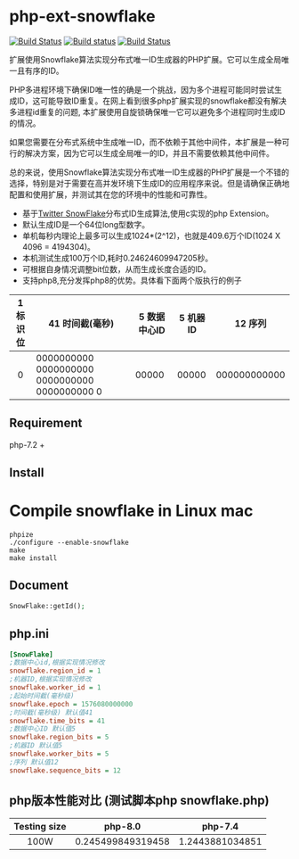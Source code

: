 # php-ext-snowflake

[![Build Status](https://api.travis-ci.org/wxxiong6/php-ext-snowflake.svg?branch=master)](https://travis-ci.org/wxxiong6/php-ext-snowflake) [![Build status](https://ci.appveyor.com/api/projects/status/awii6wf2ocmy202p/branch/master?svg=true)](https://ci.appveyor.com/project/wxxiong6/php-ext-snowflake/branch/master) [![Build Status](https://github.com/wxxiong6/php-ext-snowflake/integrate/badge.svg?branch=master)](https://github.com/wxxiong6/php-ext-snowflake/actions?query=workflow%3Aintegrate)

扩展使用Snowflake算法实现分布式唯一ID生成器的PHP扩展。它可以生成全局唯一且有序的ID。

PHP多进程环境下确保ID唯一性的确是一个挑战，因为多个进程可能同时尝试生成ID，这可能导致ID重复。在网上看到很多php扩展实现的snowflake都没有解决多进程id重复的问题, 本扩展使用自旋锁确保唯一它可以避免多个进程同时生成ID的情况。

如果您需要在分布式系统中生成唯一ID，而不依赖于其他中间件，本扩展是一种可行的解决方案，因为它可以生成全局唯一的ID，并且不需要依赖其他中间件。

总的来说，使用Snowflake算法实现分布式唯一ID生成器的PHP扩展是一个不错的选择，特别是对于需要在高并发环境下生成ID的应用程序来说。但是请确保正确地配置和使用扩展，并测试其在您的环境中的性能和可靠性。



- 基于[Twitter SnowFlake](https://github.com/twitter-archive/snowflake "Twitter SnowFlake")分布式ID生成算法,使用c实现的php Extension。
- 默认生成ID是一个64位long型数字。
- 单机每秒内理论上最多可以生成1024*(2^12)，也就是409.6万个ID(1024 X 4096 = 4194304)。
- 本机测试生成100万个ID,耗时0.24624609947205秒。
- 可根据自身情况调整bit位数，从而生成长度合适的ID。
- 支持php8,充分发挥php8的优势。具体看下面两个版执行的例子

|1 标识位|41 时间截(毫秒)|5 数据中心ID |5 机器ID |12 序列 |
|:-:|-|-|-|-|
|0|0000000000 0000000000 0000000000 0000000000 0| 00000| 00000 | 000000000000 |


## Requirement
php-7.2 +

## Install
# Compile snowflake in Linux mac

```shell
phpize
./configure --enable-snowflake
make
make install
```

## Document
```php
SnowFlake::getId();
```

## php.ini 

```ini
[SnowFlake]
;数据中心id,根据实现情况修改
snowflake.region_id = 1
;机器ID,根据实现情况修改
snowflake.worker_id = 1
;起始时间截(毫秒级)
snowflake.epoch = 1576080000000
;时间截(毫秒级) 默认值41
snowflake.time_bits = 41
;数据中心ID 默认值5
snowflake.region_bits = 5
;机器ID 默认值5
snowflake.worker_bits = 5
;序列 默认值12
snowflake.sequence_bits = 12
```
## php版本性能对比  (测试脚本php snowflake.php)
|Testing size|php-8.0|php-7.4|
|:--:| --------------- | ------------- |
| 100W | 0.245499849319458 | 1.2443881034851 |
```

